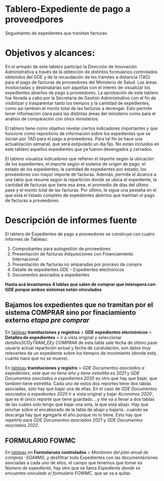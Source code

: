 # Tablero-Expediente de pago a proveedpores
Seguimiento de expedientes que tramitan facturas

# Objetivos y alcances:

En el armado de este tablero participó la Dirección de Innovación Administrativa a través de la obtención de distintos formularios controlados obtenidos del GDE y de la recaudación de los trámites a distancia (TAD) para el pago de facturas de proveedores del Ministerio de Salud. 
Las áreas involucradas y destinatarias son aquellas con el interés de visualizar los expedientes abiertos de pago a proveedores. La aprobación de este tablero fue llevada a cabo por la Secretaría de Gestión Administrativo con el fin de visibilizar y trasparentar tanto los tiempos y la cantidad de expedientes, como así también el monto total de las facturas a devengar. Esto permite tener información clara para las distintas áreas del ministerio como para el análisis de comparación con otros ministerios. 

El tablero tiene como objetivo revelar ciertos indicadores importantes y que funcione como repositorio de información sobre los expedientes que se inician por TAD para el pago a proveedores. Para tal fin se hace una actualización semanal, que será estipulado un día fijo. No están incluidos en este tablero aquellos expedientes que ya fueron devengados y cerrados. 

El tablero visualiza indicadores que refieren el importe según la ubicación de los expedientes; el importe según el sistema de origen de pago; el estado de los expedientes; la cantidad de expedientes por estado; los proveedores con mayor importe de facturas.
Además, permite el alcance a una tabla que resume según la repartición donde se ubica el expediente, la cantidad de facturas que tiene esa área, el promedio de días del último pase y el monto total de las facturas. 
Por último, le sigue una pestaña en el que está el listado completo de expedientes abiertos que tramitan el pago de facturas a proveedores.

# Descripción de informes fuente

El tablero de Expedientes de pago a proveedores se construye con cuatro informes de Tableau:
1. Comprobantes para autogestión de proveedores
2. Presentación de facturas Adquisiciones con Financiamiento Internacional
3. Presentación de facturas no amparadas por proceso de compra
4. Detalle de expedientes GDE – Expedientes electrónicos
5. Documentos asociados a expedientes


**Hasta acá levantamos 4 tablas que salen de comprar que interopera con GDE porque ambos sistemas están vinculados**

## Bajamos los expedientes que no tramitan por el sistema COMPRAR sino por finaciamiento externo *etapa pre comprar*

En [tableau](https://reportes.gob.ar) **tramitaciones y registros** > **GDE expedientes electrónicos** > **Detalles de expedientes** > ir a vista original y seleccionar *detallesSCOyTRAM_EEy COMPRAR* de esta tabla sale fecha de último pase usuario actual repartición actual y fecha de caratulación, son 
datos muy relevantes de un expediente sobre los tiempos de movimiento (donde está, cuánto hace que no se mueve).

En [tableau](https://reportes.gob.ar) **tramitaciones y registro** > *GDE Documentos asociados a expedientes*, *este que no tiene año y tiene estrellita es 2021*
y *GDE Documentos asociados a expedientes 2020* es otro que hay que bajar, que también tiene estrellita. Cada uno de estos dos reportes tiene
dos tablas asociadas, solo hay que bajar una de ellas. En el caso de *GDE Documentos asociados a expedientes 2020* Ir a vista original y bajar 
*Acronimos 2020´*, que es el único reporte que tiene guardado....y me va a llevar a dos tablas de las cuáles solo tengo que bajar una sola, la que está
abajo. Hay que pinchar sobre el encabezado de la tabla de abajo y bajarla...cuándo se descarga hay que agregarle el año porque no lo tiene. Esto hay que repetirlo para
*GDE Documentos asociados 2021* y *GDE Documentos asociados 2022*.

## FORMULARIO FOWMC ##

En [tableau](https://reportes.gob.ar) en **Formularuos controlados** > *Monitoreo del plan anual de compras -SGA#MS*, y desfiltrar todo Expedientes con las documentaciones asociadas a cada uno de ellos, el campo que tenemos que tomar es *Número de expediente*, hay otro que se llama *Expediente donde se encuentra vinculado el formulario FOWMC*, que se va a quitar.
